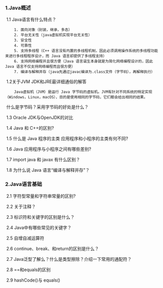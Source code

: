 ### **1.Java概述**

​		1.1 Java语言有什么特点？

```
	1. 面向对象（封装，继承，多态）
	2. 平台无关性（java虚拟机实现平台无关性）
	3. 安全性
	4. 可靠性
	5. 支持多线程（C++ 语言没有内置的多线程机制，因此必须调用操作系统的多线程功能来进行多线程程序设计，而 Java 语言却提供了多线程支持）
	6. 支持网络编程并且很方便（Java 语言诞生本身就是为简化网络编程设计的，因此 Java 语言不仅支持网络编程而且很方便）
	7. 编译与解释并存（java先通过javac编译为.class文件（字节码），再解释执行）
```

​		1.2关于JVM JDK和JRE最详细通俗的解答

```
	Java虚拟机（JVM）是运行 Java 字节码的虚拟机。JVM有针对不同系统的特定实现（Windows，Linux，macOS），目的是使用相同的字节码，它们都会给出相同的结果。
```

​	        什么是字节码？采用字节码的好处是什么？

​		1.3 Oracle JDK与OpenJDK的对比

​		1.4 Java 和 C++的区别?

​		1.5 什么是 Java 程序的主类 应用程序和小程序的主类有何不同?

​		1.6 Java 应用程序与小程序之间有哪些差别?

​		1.7 import java 和 javax 有什么区别？

​		1.8 为什么说 Java 语言“编译与解释并存”？

### **2.Java语言基础**

​		2.1 字符型常量和字符串常量的区别?

​		2.2 关于注释？

​		2.3 标识符和关键字的区别是什么？

​		2.4 Java中有哪些常见的关键字？

​		2.5 自增自减运算符

​		2.6 continue、break、和return的区别是什么？

​		2.7 Java泛型了解么？什么是类型擦除？介绍一下常用的通配符？

​		2.8 ==和equals的区别

​		2.9 hashCode()与 equals()